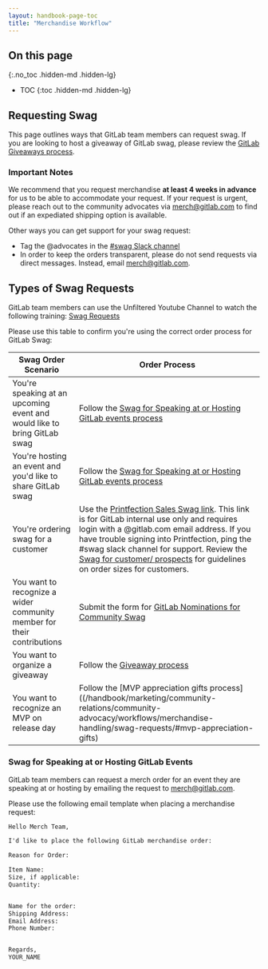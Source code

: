 ```yaml
---
layout: handbook-page-toc
title: "Merchandise Workflow"
---
```


## On this page
{:.no_toc .hidden-md .hidden-lg}

- TOC
{:toc .hidden-md .hidden-lg}

## Requesting Swag

This page outlines ways that GitLab team members can request swag. If you are looking to host a giveaway of GitLab swag, please review the [GitLab Giveaways process](/handbook/marketing/community-relations/community-advocacy/workflows/merchandise-handling/giveaways/).

### Important Notes

We recommend that you request merchandise **at least 4 weeks in advance** for us to be able to accommodate your request. If your request is urgent, please reach out to the community advocates via <merch@gitlab.com> to find out if an expediated shipping option is available.

Other ways you can get support for your swag request:
* Tag the @advocates in the [#swag Slack channel](https://app.slack.com/client/T02592416/C66R8N98F/thread/CB16DMSLC-1594317317.394500)
* In order to keep the orders transparent, please do not send requests via direct messages. Instead, email <merch@gitlab.com>.


## Types of Swag Requests

GitLab team members can use the Unfiltered Youtube Channel to watch the following training: [Swag Requests](https://youtu.be/l36QBqHn0rE)

Please use this table to confirm you're using the correct order process for GitLab Swag:

| Swag Order Scenario | Order Process|
| --- | --- |
| You're speaking at an upcoming event and would like to bring GitLab swag | Follow the [Swag for Speaking at or Hosting GitLab events process](/handbook/marketing/community-relations/community-advocacy/workflows/merchandise-handling/swag-requests/#swag-for-speaking-at-or-hosting-gitlab-events) |
| You're hosting an event and you'd like to share GitLab swag | Follow the [Swag for Speaking at or Hosting GitLab events process](/handbook/marketing/community-relations/community-advocacy/workflows/merchandise-handling/swag-requests/#swag-for-speaking-at-or-hosting-gitlab-events) |
| You're ordering swag for a customer | Use the [Printfection Sales Swag link](https://get.printfection.com/dcdzm/6508378270). This link is for GitLab internal use only and requires login with a @gitlab.com email address. If you have trouble signing into Printfection, ping the #swag slack channel for support. Review the [Swag for customer/ prospects](/handbook/marketing/corporate-marketing/#swag-for-customer-prospects) for guidelines on order sizes for customers. |
| You want to recognize a wider community member for their contributions | Submit the form for [GitLab Nominations for Community Swag](/handbook/marketing/community-relations/community-advocacy/workflows/merchandise-handling/community-rewards-internal/) |
| You want to organize a giveaway | Follow the [Giveaway process](/handbook/marketing/community-relations/community-advocacy/workflows/merchandise-handling/giveaways/) |
| You want to recognize an MVP on release day | Follow the [MVP appreciation gifts process]((/handbook/marketing/community-relations/community-advocacy/workflows/merchandise-handling/swag-requests/#mvp-appreciation-gifts)


### Swag for Speaking at or Hosting GitLab Events

GitLab team members can request a merch order for an event they are speaking at or hosting by emailing the request to <merch@gitlab.com>.

Please use the following email template when placing a merchandise request:

```markdown
Hello Merch Team,

I'd like to place the following GitLab merchandise order:

Reason for Order: 

Item Name: 
Size, if applicable: 
Quantity:


Name for the order:
Shipping Address:
Email Address:
Phone Number:


Regards,
YOUR_NAME
```


